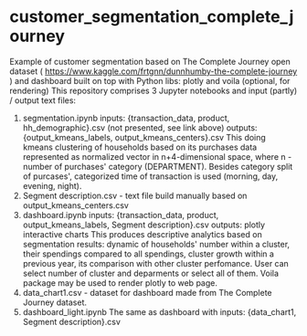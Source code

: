 # customer_segmentation_complete_journey
Example of customer segmentation based on The Complete Journey open dataset ( https://www.kaggle.com/frtgnn/dunnhumby-the-complete-journey ) and dashboard built on top with Python libs: plotly and voila (optional, for rendering)
This repository comprises 3 Jupyter notebooks and input (partly) / output text files:
  1) segmentation.ipynb
    inputs: {transaction_data, product, hh_demographic}.csv (not presented, see link above)
    outputs: {output_kmeans_labels, output_kmeans_centers}.csv
    This doing kmeans clustering of households based on its purchases data represented as normalized vector in n+4-dimensional space, where n - number of purchases' category (DEPARTMENT). Besides category split of purcases', categorized time of transaction is used (morning, day, evening, night).
   2) Segment description.csv - text file build manually based on output_kmeans_centers.csv
   3) dashboard.ipynb
    inputs: {transaction_data, product, output_kmeans_labels, Segment description}.csv
    outputs: plotly interactive charts
    This produces descriptive analytics based on segmentation results: dynamic of households' number within a cluster, their spendings compared to all spendings, cluster growth within a previous year, its comparison with other cluster perfomance. User can select number of cluster and deparments or select all of them. Voila package may be used to render plotly to web page.
   4) data_chart1.csv - dataset for dashboard made from The Complete Journey dataset.
   5) dashboard_light.ipynb
      The same as dashboard with inputs: {data_chart1, Segment description}.csv
